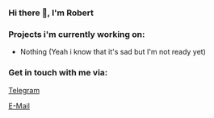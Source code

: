 ### Hi there 👋, I'm Robert

### Projects i'm currently working on:

- Nothing (Yeah i know that it's sad but I'm not ready yet)

### Get in touch with me via:

[Telegram](https://t.me/BriddaRobert)

[E-Mail](mailto:briddarobert@icloud.com)
